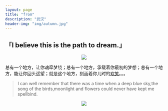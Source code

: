 ```yaml
---
layout: page
title: "from"
description: "武汉"
header-img: "img/autumn.jpg"
---
```


## 「I believe this is the path to dream.」

<center>
    <p><img src="http://p1.bqimg.com/567571/5220ffcddb940349.png" align="center"></p>
</center>


总有一个地方，让你魂牵梦绕；总有一个地方，承载着你最初的梦想；总有一个地方，能让你回头遥望；就是这个地方，刻画着你儿时的[欢笑](http://p1.bqimg.com/567571/13d28361e5aa2ce1.jpg)。。。

> I can well remember that there was a time when a deep blue sky,the song of the birds,moonlight and flowers could never have kept me spellbind.

<center>
    <p><img src="http://p1.bpimg.com/567571/e83483cefffb4fb9.png" align="center"></p>
</center>
